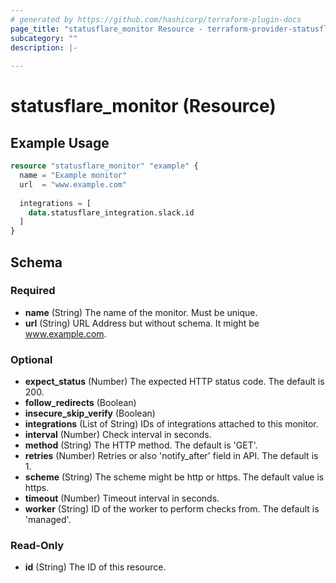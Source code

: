 ```yaml
---
# generated by https://github.com/hashicorp/terraform-plugin-docs
page_title: "statusflare_monitor Resource - terraform-provider-statusflare"
subcategory: ""
description: |-
  
---
```


# statusflare_monitor (Resource)



## Example Usage

```terraform
resource "statusflare_monitor" "example" {
  name = "Example monitor"
  url  = "www.example.com"
  
  integrations = [
    data.statusflare_integration.slack.id
  ]
}
```

<!-- schema generated by tfplugindocs -->
## Schema

### Required

- **name** (String) The name of the monitor. Must be unique.
- **url** (String) URL Address but  without schema. It might be www.example.com.

### Optional

- **expect_status** (Number) The expected HTTP status code. The default is 200.
- **follow_redirects** (Boolean)
- **insecure_skip_verify** (Boolean)
- **integrations** (List of String) IDs of integrations attached to this monitor.
- **interval** (Number) Check interval in seconds.
- **method** (String) The HTTP method. The default is 'GET'.
- **retries** (Number) Retries or also 'notify_after' field in API. The default is 1.
- **scheme** (String) The scheme might be http or https. The default value is https.
- **timeout** (Number) Timeout interval in seconds.
- **worker** (String) ID of the worker to perform checks from. The default is 'managed'.

### Read-Only

- **id** (String) The ID of this resource.


